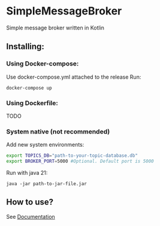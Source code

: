 # SimpleMessageBroker
Simple message broker written in Kotlin
## Installing:
### Using Docker-compose:
Use docker-compose.yml attached to the release
Run:
```
docker-compose up
```
### Using Dockerfile:
TODO

### System native (not recommended)
Add new system environments: 
```bash
export TOPICS_DB="path-to-your-topic-database.db"
export BROKER_PORT=5000 #Optional. Default port is 5000
```

Run with java 21:
```
java -jar path-to-jar-file.jar
```
## How to use?
See [Documentation](https://github.com/Neitirite/SimpleMessageBroker/blob/main/Documentation.md)
